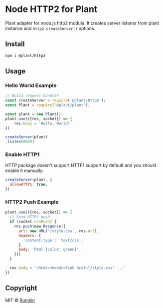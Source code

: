 # Node HTTP2 for Plant

Plant adapter for node.js http2 module. It creates server listener from plant
instance and `http2.createServer()` options.

## Install

```bash
npm i @plant/http2
```

## Usage

### Hello World Example

```javascript
// Build request handler
const createServer = require('@plant/http2');
const Plant = require('@plant/plant');

const plant = new Plant();
plant.use(({res, socket}) => {
    res.body = 'Hello, World!'
})

createServer(plant)
.listen(8080)
```

### Enable HTTP1

HTTP package doesn't support HTTP1 support by default and you should enable it manually:

```javascript
createServer(plant, {
  allowHTTP1: true,
})
```

### HTTP2 Push Example

```javascript
plant.use(({res, socket}) => {
  // Send HTTP2 push
  if (socket.canPush) {
    res.push(new Response({
      url: new URL('/style.css', res.url),
      headers: {
        'content-type': 'text/css',
      },
      body: 'html {color: green}',
    }))
  }

  res.body = '<html><head><link href="/style.css" ...'
})
```

## Copyright

MIT &copy; [Rumkin](https://rumk.in)
